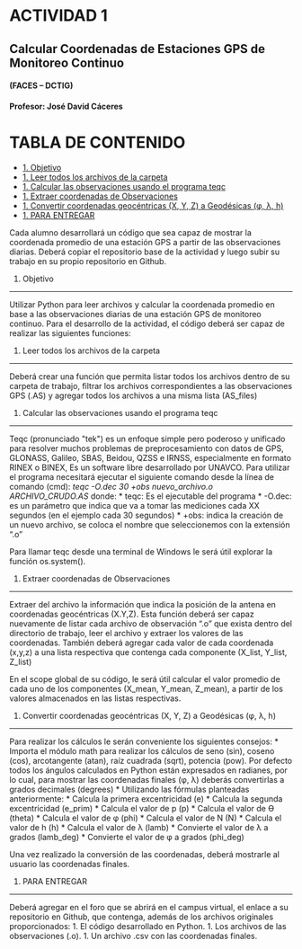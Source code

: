 # ACTIVIDAD 1
## Calcular Coordenadas de Estaciones GPS de Monitoreo Continuo
#### (FACES – DCTIG)
#### Profesor: José David Cáceres

TABLA DE CONTENIDO
==================
- [1. Objetivo](#objetivo)
- [1. Leer todos los archivos de la carpeta](#leer-archivos)
- [1. Calcular las observaciones usando el programa teqc](#teqc)
- [1. Extraer coordenadas de Observaciones](#extraer-coord)
- [1. Convertir coordenadas geocéntricas (X, Y, Z) a Geodésicas (φ, λ, h)](#convertir_coord)
- [1. PARA ENTREGAR](#para-entregar)

Cada alumno desarrollará un código que sea capaz de mostrar la coordenada promedio de una estación GPS a partir de las observaciones diarias. Deberá copiar el repositorio base de la actividad y luego subir su trabajo en su propio repositorio en Github.

1. Objetivo
------------
Utilizar Python para leer archivos y calcular la coordenada promedio en base a las observaciones diarias de una estación GPS de monitoreo continuo.
Para el desarrollo de la actividad, el código deberá ser capaz de realizar las siguientes funciones:

1. Leer todos los archivos de la carpeta
----------------------------------------
   Deberá crear una función que permita listar todos los archivos dentro de su carpeta de trabajo, filtrar los archivos correspondientes a las observaciones GPS (.AS) y agregar todos los archivos a una misma lista (AS_files)
	
1. Calcular las observaciones usando el programa teqc
---------------------------------
   Teqc (pronunciado "tek") es un enfoque simple pero poderoso y unificado para resolver muchos problemas de preprocesamiento con datos de GPS, GLONASS, Galileo, SBAS, Beidou, QZSS e IRNSS, especialmente en formato RINEX o BINEX, Es un software libre desarrollado por UNAVCO.
   Para utilizar el programa necesitará ejecutar el siguiente comando desde la línea de comando (cmd):
     *teqc -O.dec 30 +obs nuevo_archivo.o ARCHIVO_CRUDO.AS*
   donde:
	 * teqc: Es el ejecutable del programa
	 * -O.dec: es un parámetro que indica que va a tomar las mediciones cada XX segundos (en el ejemplo cada 30 segundos)
	 * +obs: indica la creación de un nuevo archivo, se coloca el nombre que seleccionemos con la extensión “.o”

Para llamar teqc desde una terminal de Windows le será útil explorar la función os.system().

1. Extraer coordenadas de Observaciones
----------------------------
   Extraer del archivo la información que indica la posición de la antena en coordenadas geocéntricas (X.Y,Z).
   Esta función deberá ser capaz nuevamente de listar cada archivo de observación “.o” que exista dentro del directorio de trabajo, leer el archivo y extraer los valores de las coordenadas.
   También deberá agregar cada valor de cada coordenada (x,y,z) a una lista respectiva que contenga cada componente (X_list, Y_list, Z_list)

En el scope global de su código, le será útil calcular el valor promedio de cada uno de los componentes (X_mean, Y_mean, Z_mean), a partir de los valores almacenados en las listas respectivas.

1. Convertir coordenadas geocéntricas (X, Y, Z) a Geodésicas (φ, λ, h)
--------------------------
   Para realizar los cálculos le serán conveniente los siguientes consejos:
	* Importa el módulo math para realizar los cálculos de seno (sin), coseno (cos), arcotangente (atan), raíz cuadrada (sqrt), potencia (pow). Por defecto todos los ángulos calculados en Python están expresados en radianes, por lo cual, para mostrar las coordenadas finales (φ, λ) deberás convertirlas a grados decimales (degrees)
	* Utilizando las fórmulas planteadas anteriormente:
	* Calcula la primera excentricidad (e)
	* Calcula la segunda excentricidad (e_prim)
	* Calcula el valor de p (p)
	* Calcula el valor de ϴ (theta)
	* Calcula el valor de φ (phi)
	* Calcula el valor de N (N)
	* Calcula el valor de h (h)
	* Calcula el valor de λ (lamb)
	* Convierte el valor de λ a grados (lamb_deg)
	* Convierte el valor de φ a grados (phi_deg)

Una vez realizado la conversión de las coordenadas, deberá mostrarle al usuario las coordenadas finales.

1. PARA ENTREGAR
----------------
   Deberá agregar en el foro que se abrirá en el campus virtual, el enlace a su repositorio en Github, que contenga, además de los archivos originales proporcionados:
	1. El código desarrollado en Python.
	1. Los archivos de las observaciones (.o).
	1. Un archivo .csv con las coordenadas finales.
